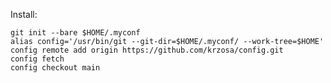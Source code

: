 Install:

```
git init --bare $HOME/.myconf
alias config='/usr/bin/git --git-dir=$HOME/.myconf/ --work-tree=$HOME'
config remote add origin https://github.com/krzosa/config.git
config fetch
config checkout main
```

<!-- sh_var=$(tmux split-window -P -F "#{pane_id}") -->
<!-- tmux display -p -t %8 "a" -->
